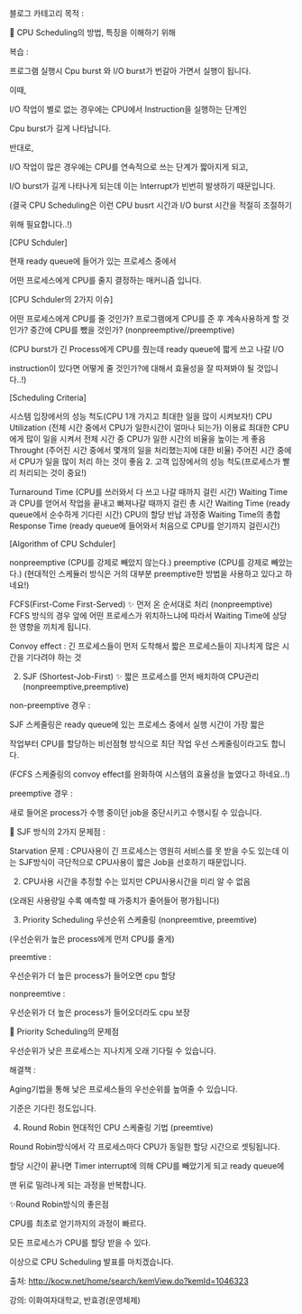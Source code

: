 블로그 카테고리 목적 :

🔎 CPU Scheduling의 방법, 특징을 이해하기 위해

 

복습 :

프로그램 실행시 Cpu burst 와 I/O burst가 번갈아 가면서 실행이 됩니다.


이때,

I/O 작업이 별로 없는 경우에는 CPU에서 Instruction을 실행하는 단계인

Cpu burst가 길게 나타납니다.

반대로,

I/O 작업이 많은 경우에는 CPU를 연속적으로 쓰는 단계가 짧아지게 되고,

I/O burst가 길게 나타나게 되는데 이는 Interrupt가 빈번히 발생하기 때문입니다.

(결국 CPU Scheduling은 이런 CPU busrt 시간과 I/O burst 시간을 적절히 조절하기

위해 필요합니다..!)

 

[CPU Schduler]

현재 ready queue에 들어가 있는 프로세스 중에서

어떤 프로세스에게 CPU를 줄지 결정하는 매커니즘 입니다.

 

[CPU Schduler의 2가지 이슈]

어떤 프로세스에게 CPU를 줄 것인가?
프로그램에게 CPU를 준 후 계속사용하게 할 것인가? 중간에 CPU를 뺐을 것인가?
(nonpreemptive//preemptive)

(CPU burst가 긴 Process에게 CPU를 줬는데 ready queue에 짧게 쓰고 나갈 I/O

instruction이 있다면 어떻게 줄 것인가?에 대해서 효율성을 잘 따져봐야 될 것입니다..!)

 

[Scheduling Criteria]

시스템 입장에서의 성능 척도(CPU 1개 가지고 최대한 일을 많이 시켜보자!)
CPU Utilization (전체 시간 중에서 CPU가 일한시간이 얼마나 되는가) 이용료
최대한 CPU에게 많이 일을 시켜서 전체 시간 중 CPU가 일한 시간의 비율을 높이는 게 좋음
Throught (주어진 시간 중에서 몇개의 일을 처리했는지에 대한 비율)
주어진 시간 중에서 CPU가 일을 많이 처리 하는 것이 좋음
2. 고객 입장에서의 성능 척도(프로세스가 빨리 처리되는 것이 중요!)

Turnaround Time (CPU를 쓰러와서 다 쓰고 나갈 때까지 걸린 시간)
Waiting Time과 CPU를 얻어서 작업을 끝내고 빠져나갈 때까지 걸린 총 시간
Waiting Time (ready queue에서 순수하게 기다린 시간)
CPU의 할당 반납 과정중 Waiting Time의 총합
Response Time (ready queue에 들어와서 처음으로 CPU를 얻기까지 걸린시간)
 

[Algorithm of CPU Schduler]

nonpreemptive (CPU를 강제로 빼았지 않는다.)
preemptive (CPU를 강제로 빼았는다.)
(현대적인 스케듈러 방식은 거의 대부분 preemptive한 방법을 사용하고 있다고 하네요!)

FCFS(First-Come First-Served) ✨ 먼저 온 순서대로 처리 (nonpreemptive)
FCFS 방식의 경우 앞에 어떤 프로세스가 위치하느냐에 따라서
Waiting Time에 상당한 영향을 끼치게 됩니다.

Convoy effect : 긴 프로세스들이 먼저 도착해서 짧은 프로세스들이 지나치게 많은 시간을 기다려야 하는 것

 

2. SJF (Shortest-Job-First) ✨ 짧은 프로세스를 먼저 배치하여 CPU관리 (nonpreemptive,preemptive)


non-preemptive 경우 :

SJF 스케줄링은 ready queue에 있는 프로세스 중에서 실행 시간이 가장 짧은

작업부터 CPU를 할당하는 비선점형 방식으로 최단 작업 우선 스케줄링이라고도 합니다.

(FCFS 스케줄링의 convoy effect를 완화하여 시스템의 효율성을 높였다고 하네요..!)

 

preemptive 경우 :

새로 들어온 process가 수행 중이던 job을 중단시키고 수행시킬 수 있습니다.

 

🚨 SJF 방식의 2가지 문제점 :

Starvation 문제 : CPU사용이 긴 프로세스는 영원히 서비스를 못 받을 수도 있는데
이는 SJF방식이 극단적으로 CPU사용이 짧은 Job을 선호하기 때문입니다.

2. CPU사용 시간을 추정할 수는 있지만 CPU사용시간을 미리 알 수 없음

 


 
​(오래된 사용량일 수록 예측할 때 가중치가 줄어들어 평가됩니다)
 
3. Priority Scheduling 우선순위 스케줄링 (nonpreemtive, preemtive)

(우선순위가 높은 process에게 먼저 CPU를 줄게)

preemtive :

우선순위가 더 높은 process가 들어오면 cpu 할당

nonpreemtive :

우선순위가 더 높은 process가 들어오더라도 cpu 보장

 

🚨 Priority Scheduling의 문제점

우선순위가 낮은 프로세스는 지나치게 오래 기다릴 수 있습니다.

해결책 :

Aging기법을 통해 낮은 프로세스들의 우선순위를 높여줄 수 있습니다.

기준은 기다린 정도입니다.

 

4. Round Robin 현대적인 CPU 스케줄링 기법 (preemtive)

Round Robin방식에서 각 프로세스마다 CPU가 동일한 할당 시간으로 셋팅됩니다.

할당 시간이 끝나면 Timer interrupt에 의해 CPU를 빼았기게 되고 ready queue에

맨 뒤로 밀려나게 되는 과정을 반복합니다.

 

✨Round Robin방식의 좋은점

CPU를 최초로 얻기까지의 과정이 빠르다.

모든 프로세스가 CPU를 할당 받을 수 있다.

 

이상으로 CPU Scheduling 발표를 마치겠습니다.

출처: http://kocw.net/home/search/kemView.do?kemId=1046323

강의: 이화여자대학교, 반효경(운영체제)
